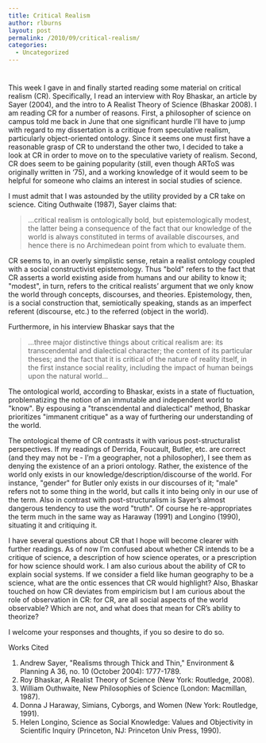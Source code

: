 ```yaml
---
title: Critical Realism
author: rlburns
layout: post
permalink: /2010/09/critical-realism/
categories:
  - Uncategorized
---
```

# 

This week I gave in and finally started reading some material on critical realism (CR). Specifically, I read an interview with Roy Bhaskar, an article by Sayer (2004), and the intro to A Realist Theory of Science (Bhaskar 2008). I am reading CR for a number of reasons. First, a philosopher of science on campus told me back in June that one significant hurdle I’ll have to jump with regard to my dissertation is a critique from speculative realism, particularly object-oriented ontology. Since it seems one must first have a reasonable grasp of CR to understand the other two, I decided to take a look at CR in order to move on to the speculative variety of realism. Second, CR does seem to be gaining popularity (still, even though ARToS was originally written in ‘75), and a working knowledge of it would seem to be helpful for someone who claims an interest in social studies of science.

I must admit that I was astounded by the utility provided by a CR take on science. Citing Outhwaite (1987), Sayer claims that:

> ...critical realism is ontologically bold, but epistemologically modest, the latter being a consequence of the fact that our knowledge of the world is always constituted in terms of available discourses, and hence there is no Archimedean point from which to evaluate them.

CR seems to, in an overly simplistic sense, retain a realist ontology coupled with a social constructivist epistemology. Thus "bold" refers to the fact that CR asserts a world existing aside from humans and our ability to know it; "modest", in turn, refers to the critical realists’ argument that we only know the world through concepts, discourses, and theories. Epistemology, then, is a social construction that, semiotically speaking, stands as an imperfect referent (discourse, etc.) to the referred (object in the world).

Furthermore, in his interview Bhaskar says that the

> ...three major distinctive things about critical realism are: its transcendental and dialectical character; the content of its particular theses; and the fact that it is critical of the nature of reality itself, in the first instance social reality, including the impact of human beings upon the natural world...

The ontological world, according to Bhaskar, exists in a state of fluctuation, problematizing the notion of an immutable and independent world to "know". By espousing a "transcendental and dialectical" method, Bhaskar prioritizes "immanent critique" as a way of furthering our understanding of the world.

The ontological theme of CR contrasts it with various post-structuralist perspectives. If my readings of Derrida, Foucault, Butler, etc. are correct (and they may not be - I’m a geographer, not a philosopher), I see them as denying the existence of an a priori ontology. Rather, the existence of the world only exists in our knowledge/description/discourse of the world. For instance, "gender" for Butler only exists in our discourses of it; "male" refers not to some thing in the world, but calls it into being only in our use of the term. Also in contrast with post-structuralism is Sayer’s almost dangerous tendency to use the word "truth". Of course he re-appropriates the term much in the same way as Haraway (1991) and Longino (1990), situating it and critiquing it.

I have several questions about CR that I hope will become clearer with further readings. As of now I’m confused about whether CR intends to be a critique of science, a description of how science operates, or a prescription for how science should work. I am also curious about the ability of CR to explain social systems. If we consider a field like human geography to be a science, what are the ontic essences that CR would highlight? Also, Bhaskar touched on how CR deviates from empiricism but I am curious about the role of observation in CR: for CR, are all social aspects of the world observable? Which are not, and what does that mean for CR’s ability to theorize?

I welcome your responses and thoughts, if you so desire to do so.

Works Cited

1. Andrew Sayer, "Realisms through Thick and Thin," Environment & Planning A 36, no. 10 (October 2004): 1777-1789.  
2. Roy Bhaskar, A Realist Theory of Science (New York: Routledge, 2008).  
3. William Outhwaite, New Philosophies of Science (London: Macmillan, 1987).  
4. Donna J Haraway, Simians, Cyborgs, and Women (New York: Routledge, 1991).  
5. Helen Longino, Science as Social Knowledge: Values and Objectivity in Scientific Inquiry (Princeton, NJ: Princeton Univ Press, 1990).